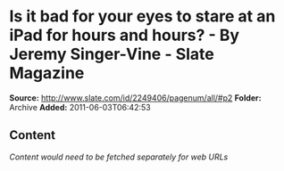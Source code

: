 # Is it bad for your eyes to stare at an iPad for hours and hours? - By Jeremy Singer-Vine - Slate Magazine

**Source:** http://www.slate.com/id/2249406/pagenum/all/#p2
**Folder:** Archive
**Added:** 2011-06-03T06:42:53




## Content
*Content would need to be fetched separately for web URLs*
